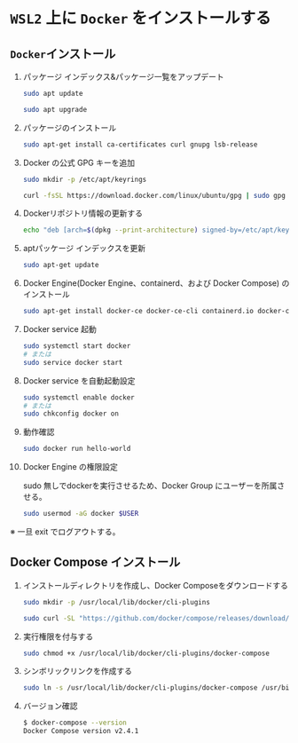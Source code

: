 # `WSL2` 上に `Docker` をインストールする

## `Docker`インストール

1. パッケージ インデックス&パッケージ一覧をアップデート

    ```sh
    sudo apt update
    ```

    ```sh
    sudo apt upgrade
    ```

1. パッケージのインストール

    ```sh
    sudo apt-get install ca-certificates curl gnupg lsb-release
    ```

1. Docker の公式 GPG キーを追加

    ```sh
    sudo mkdir -p /etc/apt/keyrings
    ```

    ```sh
    curl -fsSL https://download.docker.com/linux/ubuntu/gpg | sudo gpg --dearmor -o /etc/apt/keyrings/docker.gpg
    ```

1. Dockerリポジトリ情報の更新する

    ```sh
    echo "deb [arch=$(dpkg --print-architecture) signed-by=/etc/apt/keyrings/docker.gpg] https://download.docker.com/linux/ubuntu $(lsb_release -cs) stable" | sudo tee /etc/apt/sources.list.d/docker.list > /dev/null
    ```

1. aptパッケージ インデックスを更新

    ```sh
    sudo apt-get update
    ```

1. Docker Engine(Docker Engine、containerd、および Docker Compose) のインストール

    ```sh
    sudo apt-get install docker-ce docker-ce-cli containerd.io docker-compose-plugin
    ```

1. Docker service 起動

    ```sh
    sudo systemctl start docker
    # または
    sudo service docker start
    ```

1. Docker service を自動起動設定

    ```sh
    sudo systemctl enable docker
    # または
    sudo chkconfig docker on
    ```

1. 動作確認

    ```sh
    sudo docker run hello-world
    ```

1. Docker Engine の権限設定

    sudo 無しでdockerを実行させるため、Docker Group にユーザーを所属させる。

    ```sh
    sudo usermod -aG docker $USER
    ```

※ 一旦 exit でログアウトする。

## Docker Compose インストール

1. インストールディレクトリを作成し、Docker Composeをダウンロードする

    ```sh
    sudo mkdir -p /usr/local/lib/docker/cli-plugins
    ```

    ```sh
    sudo curl -SL "https://github.com/docker/compose/releases/download/v2.4.1/docker-compose-$(uname -s)-$(uname -m)" -o /usr/local/lib/docker/cli-plugins/docker-compose
    ```

1. 実行権限を付与する

    ```sh
    sudo chmod +x /usr/local/lib/docker/cli-plugins/docker-compose
    ```

1. シンボリックリンクを作成する

    ```sh
    sudo ln -s /usr/local/lib/docker/cli-plugins/docker-compose /usr/bin/docker-compose
    ```

1. バージョン確認

    ```sh
    $ docker-compose --version
    Docker Compose version v2.4.1
    ```
